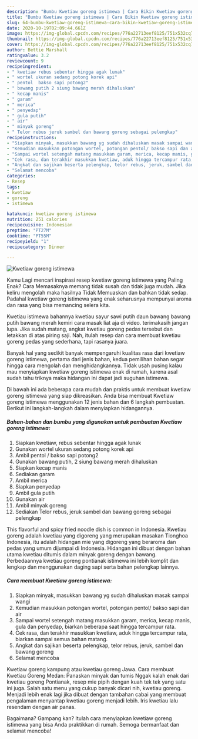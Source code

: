 ```yaml
---
description: "Bumbu Kwetiaw goreng istimewa | Cara Bikin Kwetiaw goreng istimewa Yang Bikin Ngiler"
title: "Bumbu Kwetiaw goreng istimewa | Cara Bikin Kwetiaw goreng istimewa Yang Bikin Ngiler"
slug: 64-bumbu-kwetiaw-goreng-istimewa-cara-bikin-kwetiaw-goreng-istimewa-yang-bikin-ngiler
date: 2020-10-19T02:09:44.661Z
image: https://img-global.cpcdn.com/recipes/776a22713eef8125/751x532cq70/kwetiaw-goreng-istimewa-foto-resep-utama.jpg
thumbnail: https://img-global.cpcdn.com/recipes/776a22713eef8125/751x532cq70/kwetiaw-goreng-istimewa-foto-resep-utama.jpg
cover: https://img-global.cpcdn.com/recipes/776a22713eef8125/751x532cq70/kwetiaw-goreng-istimewa-foto-resep-utama.jpg
author: Bettie Marshall
ratingvalue: 3.2
reviewcount: 9
recipeingredient:
- " kwetiaw rebus sebentar hingga agak lunak"
- " wortel ukuran sedang potong korek api"
- " pentol  bakso sapi potong2"
- " bawang putih 2 siung bawang merah dihaluskan"
- " kecap manis"
- " garam"
- " merica"
- " penyedap"
- " gula putih"
- " air"
- " minyak goreng"
- " Telor rebus jeruk sambel dan bawang goreng sebagai pelengkap"
recipeinstructions:
- "Siapkan minyak, masukkan bawang yg sudah dihaluskan masak sampai wangi"
- "Kemudian masukkan potongan wortel, potongan pentol/ bakso sapi dan air"
- "Sampai wortel setengah matang masukkan garam, merica, kecap manis, gula dan penyedap, biarkan beberapa saat hingga tercampur rata."
- "Cek rasa, dan terakhir masukkan kwetiaw, aduk hingga tercampur rata, biarkan sampai semua bahan matang."
- "Angkat dan sajikan beserta pelengkap, telor rebus, jeruk, sambel dan bawang goreng"
- "Selamat mencoba"
categories:
- Resep
tags:
- kwetiaw
- goreng
- istimewa

katakunci: kwetiaw goreng istimewa 
nutrition: 251 calories
recipecuisine: Indonesian
preptime: "PT27M"
cooktime: "PT55M"
recipeyield: "1"
recipecategory: Dinner

---
```



![Kwetiaw goreng istimewa](https://img-global.cpcdn.com/recipes/776a22713eef8125/751x532cq70/kwetiaw-goreng-istimewa-foto-resep-utama.jpg)

Kamu Lagi mencari inspirasi resep kwetiaw goreng istimewa yang Paling Enak? Cara Memasaknya memang tidak susah dan tidak juga mudah. Jika keliru mengolah maka hasilnya Tidak Memuaskan dan bahkan tidak sedap. Padahal kwetiaw goreng istimewa yang enak seharusnya mempunyai aroma dan rasa yang bisa memancing selera kita.

Kwetiau istimewa bahannya kwetiau sayur sawi putih daun bawang bawang putih bawang merah kemiri cara masak liat aja di video. terimakasih jangan lupa. Jika sudah matang, angkat kwetiau goreng pedas tersebut dan letakkan di atas piring saji. Nah, itulah resep dan cara membuat kwetiau goreng pedas yang sederhana, tapi rasanya juara.

Banyak hal yang sedikit banyak mempengaruhi kualitas rasa dari kwetiaw goreng istimewa, pertama dari jenis bahan, kedua pemilihan bahan segar hingga cara mengolah dan menghidangkannya. Tidak usah pusing kalau mau menyiapkan kwetiaw goreng istimewa enak di rumah, karena asal sudah tahu triknya maka hidangan ini dapat jadi suguhan istimewa.


Di bawah ini ada beberapa cara mudah dan praktis untuk membuat kwetiaw goreng istimewa yang siap dikreasikan. Anda bisa membuat Kwetiaw goreng istimewa menggunakan 12 jenis bahan dan 6 langkah pembuatan. Berikut ini langkah-langkah dalam menyiapkan hidangannya.

<!--inarticleads1-->

##### Bahan-bahan dan bumbu yang digunakan untuk pembuatan Kwetiaw goreng istimewa:

1. Siapkan  kwetiaw, rebus sebentar hingga agak lunak
1. Gunakan  wortel ukuran sedang potong korek api
1. Ambil  pentol / bakso sapi potong2
1. Gunakan  bawang putih, 2 siung bawang merah dihaluskan
1. Siapkan  kecap manis
1. Sediakan  garam
1. Ambil  merica
1. Siapkan  penyedap
1. Ambil  gula putih
1. Gunakan  air
1. Ambil  minyak goreng
1. Sediakan  Telor rebus, jeruk sambel dan bawang goreng sebagai pelengkap


This flavorful and spicy fried noodle dish is common in Indonesia. Kwetiau goreng adalah kwetiau yang digoreng yang merupakan masakan Tionghoa Indonesia, itu adalah hidangan mie yang digoreng yang beraroma dan pedas yang umum dijumpai di Indonesia. Hidangan ini dibuat dengan bahan utama kwetiau ditumis dalam minyak goreng dengan bawang. Perbedaannya kwetiau goreng pontianak istimewa ini lebih komplit dan lengkap dan menggunakan daging sapi serta bahan pelengkap lainnya. 

<!--inarticleads2-->

##### Cara membuat Kwetiaw goreng istimewa:

1. Siapkan minyak, masukkan bawang yg sudah dihaluskan masak sampai wangi
1. Kemudian masukkan potongan wortel, potongan pentol/ bakso sapi dan air
1. Sampai wortel setengah matang masukkan garam, merica, kecap manis, gula dan penyedap, biarkan beberapa saat hingga tercampur rata.
1. Cek rasa, dan terakhir masukkan kwetiaw, aduk hingga tercampur rata, biarkan sampai semua bahan matang.
1. Angkat dan sajikan beserta pelengkap, telor rebus, jeruk, sambel dan bawang goreng
1. Selamat mencoba


Kwetiaw goreng kampung atau kwetiau goreng Jawa. Cara membuat Kwetiau Goreng Medan: Panaskan minyak dan tumis Nggak kalah enak dari kwetiau goreng Pontianak, resep mie pipih dengan kuah tek tek yang satu ini juga. Salah satu menu yang cukup banyak dicari nih, kwetiau goreng. Menjadi lebih enak lagi jika dibuat dengan tambahan cabai yang membuat pengalaman menyantap kwetiau goreng menjadi lebih. Iris kwetiau lalu resendam dengan air panas. 

Bagaimana? Gampang kan? Itulah cara menyiapkan kwetiaw goreng istimewa yang bisa Anda praktikkan di rumah. Semoga bermanfaat dan selamat mencoba!
